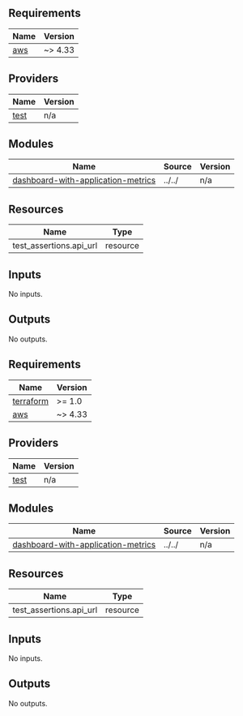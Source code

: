 <!-- BEGIN_TF_DOCS -->
## Requirements

| Name | Version |
|------|---------|
| <a name="requirement_aws"></a> [aws](#requirement\_aws) | ~> 4.33 |

## Providers

| Name | Version |
|------|---------|
| <a name="provider_test"></a> [test](#provider\_test) | n/a |

## Modules

| Name | Source | Version |
|------|--------|---------|
| <a name="module_dashboard-with-application-metrics"></a> [dashboard-with-application-metrics](#module\_dashboard-with-application-metrics) | ../../ | n/a |

## Resources

| Name | Type |
|------|------|
| test_assertions.api_url | resource |

## Inputs

No inputs.

## Outputs

No outputs.
<!-- END_TF_DOCS -->
<!-- BEGINNING OF PRE-COMMIT-TERRAFORM DOCS HOOK -->
## Requirements

| Name | Version |
|------|---------|
| <a name="requirement_terraform"></a> [terraform](#requirement\_terraform) | >= 1.0 |
| <a name="requirement_aws"></a> [aws](#requirement\_aws) | ~> 4.33 |

## Providers

| Name | Version |
|------|---------|
| <a name="provider_test"></a> [test](#provider\_test) | n/a |

## Modules

| Name | Source | Version |
|------|--------|---------|
| <a name="module_dashboard-with-application-metrics"></a> [dashboard-with-application-metrics](#module\_dashboard-with-application-metrics) | ../../ | n/a |

## Resources

| Name | Type |
|------|------|
| test_assertions.api_url | resource |

## Inputs

No inputs.

## Outputs

No outputs.
<!-- END OF PRE-COMMIT-TERRAFORM DOCS HOOK -->
